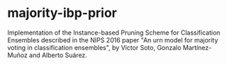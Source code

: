 # majority-ibp-prior
Implementation of the Instance-based Pruning Scheme for Classification Ensembles described in the NIPS 2016 paper "An urn model for majority voting in classification ensembles", by Víctor Soto, Gonzalo Martínez-Muñoz and Alberto Suárez.
